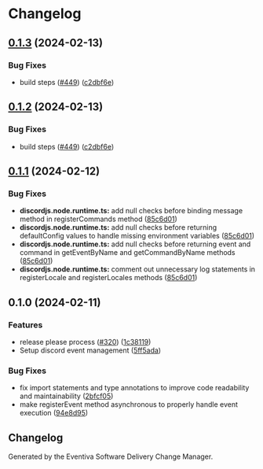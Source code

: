 # Changelog

## [0.1.3](https://github.com/Eventiva/Eventiva/compare/bots/discord-v0.1.2...bots/discord-v0.1.3) (2024-02-13)


### Bug Fixes

* build steps ([#449](https://github.com/Eventiva/Eventiva/issues/449)) ([c2dbf6e](https://github.com/Eventiva/Eventiva/commit/c2dbf6ed88d8e71b96a670bd564a1bb30e384072))

## [0.1.2](https://github.com/Eventiva/Eventiva/compare/bots/discord-v0.1.1...bots/discord-v0.1.2) (2024-02-13)


### Bug Fixes

* build steps ([#449](https://github.com/Eventiva/Eventiva/issues/449)) ([c2dbf6e](https://github.com/Eventiva/Eventiva/commit/c2dbf6ed88d8e71b96a670bd564a1bb30e384072))

## [0.1.1](https://github.com/Eventiva/Eventiva/compare/bots/discord-v0.1.0...bots/discord-v0.1.1) (2024-02-12)


### Bug Fixes

* **discordjs.node.runtime.ts:** add null checks before binding message method in registerCommands method ([85c6d01](https://github.com/Eventiva/Eventiva/commit/85c6d01abdba2377fe7feb3d8cbaafc27e0337a5))
* **discordjs.node.runtime.ts:** add null checks before returning defaultConfig values to handle missing environment variables ([85c6d01](https://github.com/Eventiva/Eventiva/commit/85c6d01abdba2377fe7feb3d8cbaafc27e0337a5))
* **discordjs.node.runtime.ts:** add null checks before returning event and command in getEventByName and getCommandByName methods ([85c6d01](https://github.com/Eventiva/Eventiva/commit/85c6d01abdba2377fe7feb3d8cbaafc27e0337a5))
* **discordjs.node.runtime.ts:** comment out unnecessary log statements in registerLocale and registerLocales methods ([85c6d01](https://github.com/Eventiva/Eventiva/commit/85c6d01abdba2377fe7feb3d8cbaafc27e0337a5))

## 0.1.0 (2024-02-11)


### Features

* release please process ([#320](https://github.com/eventiva/eventiva/issues/320)) ([1c38119](https://github.com/eventiva/eventiva/commit/1c381194c332e6142c3ccfcda630fcea494efb4b))
* Setup discord event management ([5ff5ada](https://github.com/eventiva/eventiva/commit/5ff5ada0ea65eaff1fe83e6478ba29a627ff6513))


### Bug Fixes

* fix import statements and type annotations to improve code readability and maintainability ([2bfcf05](https://github.com/eventiva/eventiva/commit/2bfcf053b28cfab0c1b9efdca7664bccc5f0e887))
* make registerEvent method asynchronous to properly handle event execution ([94e8d95](https://github.com/eventiva/eventiva/commit/94e8d95ffcf77cb5492854f8518af3fe4083b94f))

## Changelog

Generated by the Eventiva Software Delivery Change Manager.
